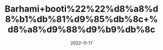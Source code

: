 ---
title: 'Barhami+booti%22%22%d8%a8%d8%b1%db%81%d9%85%db%8c+%d8%a8%d9%88%d9%b9%db%8c'
date: '2022-11-17' 
metatag: '' 
inventory: '0' 
draft: false 
# meta description 
shortDescripton: ''
description: 'Herbs+%d8%ac%da%91%db%8c+%d8%a8%d9%88%d9%b9%db%8c'
longdescription: ''
tags: ''
brand: ''
subCategory: ''
sellCount: '0'
featured: True
# product Price
price: '50.0'
# Product Short Description
shortDescription: ''
productID: '10B9B672-3D49-ED11-996A-005056B3A416'
type: 'products'
category: 'Herbs+%d8%ac%da%91%db%8c+%d8%a8%d9%88%d9%b9%db%8c' 
thumnailproduct: 'https://eraconnect.blob.core.windows.net/product-images/aminsaddiquidawakhana/13081eca-059d-460a-ae01-5423dbc56bec.webp' 
images:
  - image: 'https://eraconnect.blob.core.windows.net/product-images/aminsaddiquidawakhana/13081eca-059d-460a-ae01-5423dbc56bec.webp'  
Variants:
---